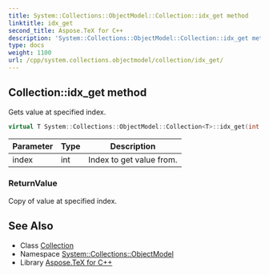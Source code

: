 ```yaml
---
title: System::Collections::ObjectModel::Collection::idx_get method
linktitle: idx_get
second_title: Aspose.TeX for C++
description: 'System::Collections::ObjectModel::Collection::idx_get method. Gets value at specified index in C++.'
type: docs
weight: 1100
url: /cpp/system.collections.objectmodel/collection/idx_get/
---
```

## Collection::idx_get method


Gets value at specified index.

```cpp
virtual T System::Collections::ObjectModel::Collection<T>::idx_get(int index) const override
```


| Parameter | Type | Description |
| --- | --- | --- |
| index | int | Index to get value from. |

### ReturnValue

Copy of value at specified index.

## See Also

* Class [Collection](../)
* Namespace [System::Collections::ObjectModel](../../)
* Library [Aspose.TeX for C++](../../../)
